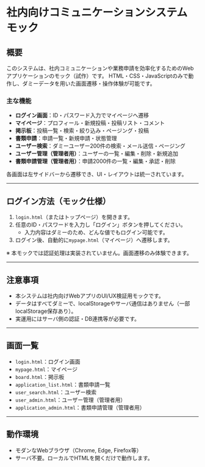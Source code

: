 # 社内向けコミュニケーションシステム モック

## 概要

このシステムは、社内コミュニケーションや業務申請を効率化するためのWebアプリケーションのモック（試作）です。
HTML・CSS・JavaScriptのみで動作し、ダミーデータを用いた画面遷移・操作体験が可能です。

### 主な機能
- **ログイン画面**：ID・パスワード入力でマイページへ遷移
- **マイページ**：プロフィール・新規投稿・投稿リスト・コメント
- **掲示板**：投稿一覧・検索・絞り込み・ページング・投稿
- **書類申請**：申請一覧・新規申請・状態管理
- **ユーザー検索**：ダミーユーザー200件の検索・メール送信・ページング
- **ユーザー管理（管理者用）**：ユーザーの一覧・編集・削除・新規追加
- **書類申請管理（管理者用）**：申請2000件の一覧・編集・承認・削除

各画面は左サイドバーから遷移でき、UI・レイアウトは統一されています。

---

## ログイン方法（モック仕様）

1. `login.html`（またはトップページ）を開きます。
2. 任意のID・パスワードを入力し「ログイン」ボタンを押してください。
   - 入力内容はダミーのため、どんな値でもログイン可能です。
3. ログイン後、自動的に`mypage.html`（マイページ）へ遷移します。

※ 本モックでは認証処理は実装されていません。画面遷移のみ体験できます。

---

## 注意事項
- 本システムは社内向けWebアプリのUI/UX検証用モックです。
- データはすべてダミーで、localStorageやサーバ通信はありません（一部localStorage保存あり）。
- 実運用にはサーバ側の認証・DB連携等が必要です。

---

## 画面一覧
- `login.html`：ログイン画面
- `mypage.html`：マイページ
- `board.html`：掲示板
- `application_list.html`：書類申請一覧
- `user_search.html`：ユーザー検索
- `user_admin.html`：ユーザー管理（管理者用）
- `application_admin.html`：書類申請管理（管理者用）

---

## 動作環境
- モダンなWebブラウザ（Chrome, Edge, Firefox等）
- サーバ不要。ローカルでHTMLを開くだけで動作します。 